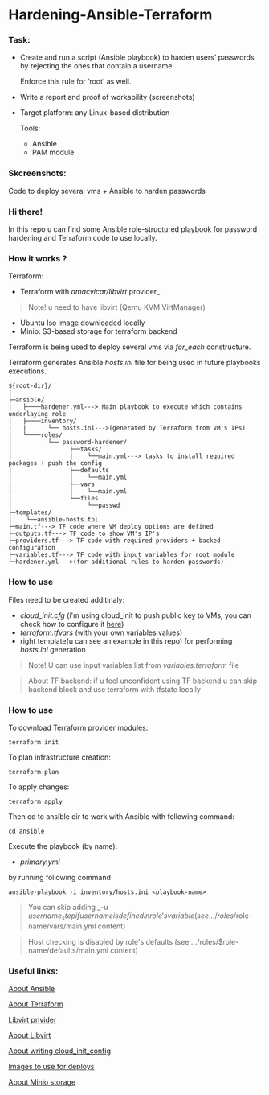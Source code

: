 # Hardening-Ansible-Terraform

### Task:
  - Create and run a script (Ansible playbook) to harden users’ passwords by rejecting the ones that contain a username.
    
    Enforce this rule for ‘root’ as well.
  - Write a report and proof of workability (screenshots)
  - Target platform: any Linux-based distribution
  
    Tools: 
      - Ansible
      - PAM module
      
### Skcreenshots:



Code to deploy several vms + Ansible to harden passwords

### Hi there! ###
In this repo u can find some Ansible role-structured playbook for password hardening and Terraform code to use locally.

### How it works ? ###

Terraform:
  - Terraform with _dmacvicar/libvirt_ provider_
  > Note! u need to have libvirt (Qemu KVM VirtManager)
  - Ubuntu Iso image downloaded locally
  - Minio: S3-based storage for terraform backend
  
Terraform is being used to deploy several vms via _for_each_ constructure.

Terraform generates Ansible _hosts.ini_ file for being used in future playbooks executions.

  ```
${root-dir}/
|  
├─ansible/
|   ├────hardener.yml---> Main playbook to execute which contains underlaying role
|   ├────inventory/
|   |      └── hosts.ini--->(generated by Terraform from VM's IPs)
|   └────roles/
|          └── password-hardener/
|                ├──tasks/
|                |    └──main.yml---> tasks to install required packages + push the config 
|                ├──defaults
|                │    └──main.yml
|                ├──vars
|                |    └──main.yml
|                └──files
|                     └──passwd
├─templates/
|    └──ansible-hosts.tpl
├─main.tf---> TF code where VM deploy options are defined
├─outputs.tf---> TF code to show VM's IP's
├─providers.tf---> TF code with required providers + backed configuration
├─variables.tf---> TF code with input variables for root module
└─hardener.yml--->(for additional rules to harden passwords)
 ```
  

### How to use ###
Files need to be created additinaly:
  - _cloud_init.cfg_ (i'm using cloud_init to push public key to VMs, you can check how to configure it [here](https://cloudinit.readthedocs.io/en/latest/topics/examples.html))
  - _terraform.tfvars_ (with your own variables values)
  - right template(u can see an example in this repo) for performing _hosts.ini_ generation
  > Note! U can use input variables list from _variables.terraform_ file
  
>About TF backend: if u feel unconfident using TF backend u can skip backend block and use terraform with tfstate locally

### How to use ###
To download Terraform provider modules:
```
terraform init
```
To plan infrastructure creation:
```
terraform plan
```
To apply changes:
```
terraform apply
```
Then cd to ansible dir to work with Ansible with following command:
```
cd ansible
```
Execute the playbook (by name):
  - _primary.yml_

by running following command
```
ansible-playbook -i inventory/hosts.ini <playbook-name>
```

>You can skip adding _-u $username_ step if username is defined in role's variable (see .../roles/$role-name/vars/main.yml content)

>Host checking is disabled by role's defaults (see .../roles/$role-name/defaults/main.yml content)


### Useful links: ###
[About Ansible](https://docs.ansible.com/ansible_community.html)

[About Terraform](https://developer.hashicorp.com/terraform/docs)

[Libvirt privider](https://registry.terraform.io/providers/dmacvicar/libvirt/latest/docs)

[About Libvirt](https://ubuntu.com/server/docs/virtualization-libvirt)

[About writing cloud_init_config](https://cloudinit.readthedocs.io/en/latest/topics/examples.html)

[Images to use for deploys](https://cloud-images.ubuntu.com/)

[About Minio storage](https://min.io/docs/minio/container/index.html) 
